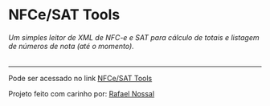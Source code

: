 # NFCe/SAT Tools

###### Um simples leitor de XML de NFC-e e SAT para cálculo de totais e listagem de números de nota (até o momento).

---

Pode ser acessado no link [NFCe/SAT Tools]

Projeto feito com carinho por: [Rafael Nossal]

[Rafael Nossal]:http://about.me/rnossal
[NFCe/SAT Tools]: http://rnossal.github.io/nfce-sat-tools/
